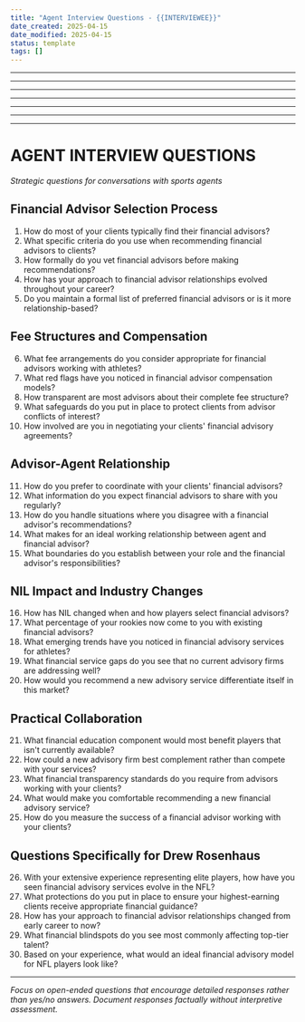 ```yaml
---
title: "Agent Interview Questions - {{INTERVIEWEE}}"
date_created: 2025-04-15
date_modified: 2025-04-15
status: template
tags: []
---
```


---

---

---

---

---

---

---

# AGENT INTERVIEW QUESTIONS
*Strategic questions for conversations with sports agents*

## Financial Advisor Selection Process

1. How do most of your clients typically find their financial advisors?
2. What specific criteria do you use when recommending financial advisors to clients?
3. How formally do you vet financial advisors before making recommendations?
4. How has your approach to financial advisor relationships evolved throughout your career?
5. Do you maintain a formal list of preferred financial advisors or is it more relationship-based?

## Fee Structures and Compensation

6. What fee arrangements do you consider appropriate for financial advisors working with athletes?
7. What red flags have you noticed in financial advisor compensation models?
8. How transparent are most advisors about their complete fee structure?
9. What safeguards do you put in place to protect clients from advisor conflicts of interest?
10. How involved are you in negotiating your clients' financial advisory agreements?

## Advisor-Agent Relationship

11. How do you prefer to coordinate with your clients' financial advisors?
12. What information do you expect financial advisors to share with you regularly?
13. How do you handle situations where you disagree with a financial advisor's recommendations?
14. What makes for an ideal working relationship between agent and financial advisor?
15. What boundaries do you establish between your role and the financial advisor's responsibilities?

## NIL Impact and Industry Changes

16. How has NIL changed when and how players select financial advisors?
17. What percentage of your rookies now come to you with existing financial advisors?
18. What emerging trends have you noticed in financial advisory services for athletes?
19. What financial service gaps do you see that no current advisory firms are addressing well?
20. How would you recommend a new advisory service differentiate itself in this market?

## Practical Collaboration

21. What financial education component would most benefit players that isn't currently available?
22. How could a new advisory firm best complement rather than compete with your services?
23. What financial transparency standards do you require from advisors working with your clients?
24. What would make you comfortable recommending a new financial advisory service?
25. How do you measure the success of a financial advisor working with your clients?

## Questions Specifically for Drew Rosenhaus

26. With your extensive experience representing elite players, how have you seen financial advisory services evolve in the NFL?
27. What protections do you put in place to ensure your highest-earning clients receive appropriate financial guidance?
28. How has your approach to financial advisor relationships changed from early career to now?
29. What financial blindspots do you see most commonly affecting top-tier talent?
30. Based on your experience, what would an ideal financial advisory model for NFL players look like?

---
*Focus on open-ended questions that encourage detailed responses rather than yes/no answers. Document responses factually without interpretive assessment.*
